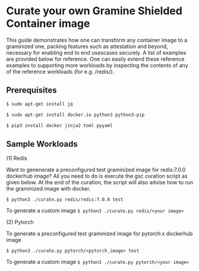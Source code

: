 # Curate your own Gramine Shielded Container image

This guide demonstrates how one can transform any container image to a graminized one, packing
features such as attestation and beyond, necessary for enabling end to end usescases securely.
A list of examples are provided below for reference. One can easily extend these reference examples
to supporting more workloads by inspecting the contents of any of the reference workloads
(for e.g. /redis/).

## Prerequisites

```sh
$ sudo apt-get install jq

$ sudo apt-get install docker.io python3 python3-pip

$ pip3 install docker jinja2 toml pyyaml
```

## Sample Workloads

(1) Redis

Want to genenerate a preconfigured test graminized image for redis:7.0.0 dockerhub image? All you
need to do is execute the gsc curation script as given below. At the end of the curation, the script
will also advise how to run the graminized image with docker.

`$ python3 ./curate.py redis/redis:7.0.0 test`

To generate a custom image
`$ python3 ./curate.py redis/<your image>`


(2) Pytorch

To generate a preconfigured test graminized image for pytorch:x dockerhub image

`$ python3 ./curate.py pytorch/<pytorch_image> test`

To generate a custom image
`$ python3 ./curate.py pytorch/<your image>`
